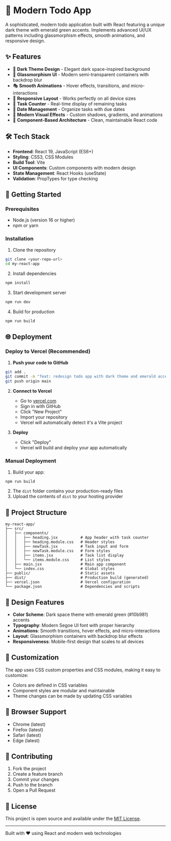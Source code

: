# 🎯 Modern Todo App

A sophisticated, modern todo application built with React featuring a unique dark theme with emerald green accents. Implements advanced UI/UX patterns including glassmorphism effects, smooth animations, and responsive design.

## ✨ Features

- 🎨 **Dark Theme Design** - Elegant dark space-inspired background
- 💎 **Glassmorphism UI** - Modern semi-transparent containers with backdrop blur
- 🎭 **Smooth Animations** - Hover effects, transitions, and micro-interactions
- 📱 **Responsive Layout** - Works perfectly on all device sizes
- 🔢 **Task Counter** - Real-time display of remaining tasks
- 📅 **Date Management** - Organize tasks with due dates
- 🎯 **Modern Visual Effects** - Custom shadows, gradients, and animations
- 🧩 **Component-Based Architecture** - Clean, maintainable React code

## 🛠️ Tech Stack

- **Frontend**: React 19, JavaScript (ES6+)
- **Styling**: CSS3, CSS Modules
- **Build Tool**: Vite
- **UI Components**: Custom components with modern design
- **State Management**: React Hooks (useState)
- **Validation**: PropTypes for type checking

## 🚀 Getting Started

### Prerequisites

- Node.js (version 16 or higher)
- npm or yarn

### Installation

1. Clone the repository

```bash
git clone <your-repo-url>
cd my-react-app
```

2. Install dependencies

```bash
npm install
```

3. Start development server

```bash
npm run dev
```

4. Build for production

```bash
npm run build
```

## 🌐 Deployment

### Deploy to Vercel (Recommended)

1. **Push your code to GitHub**

```bash
git add .
git commit -m "feat: redesign todo app with dark theme and emerald accents"
git push origin main
```

2. **Connect to Vercel**

   - Go to [vercel.com](https://vercel.com)
   - Sign in with GitHub
   - Click "New Project"
   - Import your repository
   - Vercel will automatically detect it's a Vite project

3. **Deploy**
   - Click "Deploy"
   - Vercel will build and deploy your app automatically

### Manual Deployment

1. Build your app:

```bash
npm run build
```

2. The `dist` folder contains your production-ready files
3. Upload the contents of `dist` to your hosting provider

## 📁 Project Structure

```
my-react-app/
├── src/
│   ├── components/
│   │   ├── heading.jsx          # App header with task counter
│   │   ├── heading.module.css   # Header styles
│   │   ├── newTask.jsx          # Task input and form
│   │   ├── newTask.module.css   # Form styles
│   │   ├── items.jsx            # Task list display
│   │   └── items.module.css     # List styles
│   ├── main.jsx                 # Main app component
│   └── index.css                # Global styles
├── public/                      # Static assets
├── dist/                        # Production build (generated)
├── vercel.json                  # Vercel configuration
└── package.json                 # Dependencies and scripts
```

## 🎨 Design Features

- **Color Scheme**: Dark space theme with emerald green (#10b981) accents
- **Typography**: Modern Segoe UI font with proper hierarchy
- **Animations**: Smooth transitions, hover effects, and micro-interactions
- **Layout**: Glassmorphism containers with backdrop blur effects
- **Responsiveness**: Mobile-first design that scales to all devices

## 🔧 Customization

The app uses CSS custom properties and CSS modules, making it easy to customize:

- Colors are defined in CSS variables
- Component styles are modular and maintainable
- Theme changes can be made by updating CSS variables

## 📱 Browser Support

- Chrome (latest)
- Firefox (latest)
- Safari (latest)
- Edge (latest)

## 🤝 Contributing

1. Fork the project
2. Create a feature branch
3. Commit your changes
4. Push to the branch
5. Open a Pull Request

## 📄 License

This project is open source and available under the [MIT License](LICENSE).

---

Built with ❤️ using React and modern web technologies
